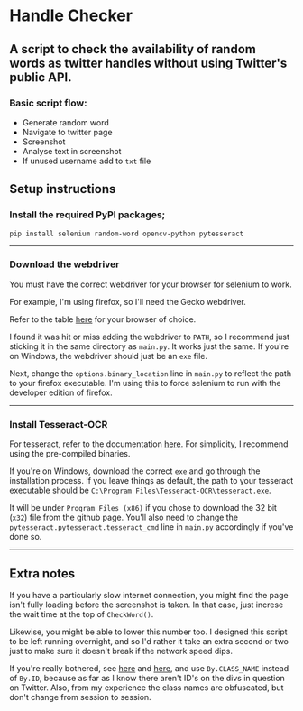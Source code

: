 # Handle Checker
## A script to check the availability of random words as twitter handles without using Twitter's public API.

### Basic script flow:
* Generate random word
* Navigate to twitter page
* Screenshot
* Analyse text in screenshot
* If unused username add to `txt` file

## Setup instructions
### Install the required PyPI packages;
`pip install selenium random-word opencv-python pytesseract`

---

### Download the webdriver

You must have the correct webdriver for your browser for selenium to work.

For example, I'm using firefox, so I'll need the Gecko webdriver.

Refer to the table [here](https://selenium-python.readthedocs.io/installation.html#drivers) for your browser of choice.

I found it was hit or miss adding the webdriver to `PATH`, so I recommend just sticking it in the same directory as `main.py`. It works just the same.
If you're on Windows, the webdriver should just be an `exe` file.

Next, change the `options.binary_location` line in `main.py` to reflect the path to your firefox executable. I'm using this to force selenium to run with the developer edition of firefox.

---

### Install Tesseract-OCR

For tesseract, refer to the documentation [here](https://tesseract-ocr.github.io/tessdoc/#binaries). For simplicity, I recommend using the pre-compiled binaries.

If you're on Windows, download the correct `exe` and go through the installation process. If you leave things as default, the path to your tesseract executable should be `C:\Program Files\Tesseract-OCR\tesseract.exe`.

It will be under `Program Files (x86)` if you chose to download the 32 bit (`x32`) file from the github page.
You'll also need to change the `pytesseract.pytesseract.tesseract_cmd` line in `main.py` accordingly if you've done so.

---

## Extra notes
If you have a particularly slow internet connection, you might find the page isn't fully loading before the screenshot is taken. In that case, just increse the wait time at the top of `CheckWord()`.

Likewise, you might be able to lower this number too. I designed this script to be left running overnight, and so I'd rather it take an extra second or two just to make sure it doesn't break if the network speed dips.

If you're really bothered, see [here](https://stackoverflow.com/a/26567563) and [here](https://selenium-python.readthedocs.io/waits.html), and use `By.CLASS_NAME` instead of `By.ID`, because as far as I know there aren't ID's on the divs in question on Twitter. Also, from my experience the class names are obfuscated, but don't change from session to session.
